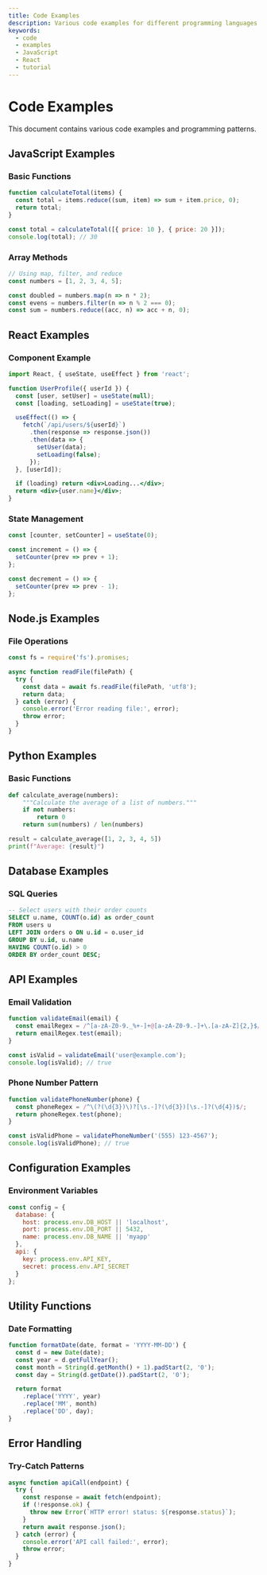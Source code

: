 ```yaml
---
title: Code Examples
description: Various code examples for different programming languages
keywords:
  - code
  - examples
  - JavaScript
  - React
  - tutorial
---
```


# Code Examples

This document contains various code examples and programming patterns.

## JavaScript Examples

### Basic Functions

```javascript
function calculateTotal(items) {
  const total = items.reduce((sum, item) => sum + item.price, 0);
  return total;
}

const total = calculateTotal([{ price: 10 }, { price: 20 }]);
console.log(total); // 30
```

### Array Methods

```javascript
// Using map, filter, and reduce
const numbers = [1, 2, 3, 4, 5];

const doubled = numbers.map(n => n * 2);
const evens = numbers.filter(n => n % 2 === 0);
const sum = numbers.reduce((acc, n) => acc + n, 0);
```

## React Examples

### Component Example

```jsx
import React, { useState, useEffect } from 'react';

function UserProfile({ userId }) {
  const [user, setUser] = useState(null);
  const [loading, setLoading] = useState(true);

  useEffect(() => {
    fetch(`/api/users/${userId}`)
      .then(response => response.json())
      .then(data => {
        setUser(data);
        setLoading(false);
      });
  }, [userId]);

  if (loading) return <div>Loading...</div>;
  return <div>{user.name}</div>;
}
```

### State Management

```jsx
const [counter, setCounter] = useState(0);

const increment = () => {
  setCounter(prev => prev + 1);
};

const decrement = () => {
  setCounter(prev => prev - 1);
};
```

## Node.js Examples

### File Operations

```javascript
const fs = require('fs').promises;

async function readFile(filePath) {
  try {
    const data = await fs.readFile(filePath, 'utf8');
    return data;
  } catch (error) {
    console.error('Error reading file:', error);
    throw error;
  }
}
```

## Python Examples

### Basic Functions

```python
def calculate_average(numbers):
    """Calculate the average of a list of numbers."""
    if not numbers:
        return 0
    return sum(numbers) / len(numbers)

result = calculate_average([1, 2, 3, 4, 5])
print(f"Average: {result}")
```

## Database Examples

### SQL Queries

```sql
-- Select users with their order counts
SELECT u.name, COUNT(o.id) as order_count
FROM users u
LEFT JOIN orders o ON u.id = o.user_id
GROUP BY u.id, u.name
HAVING COUNT(o.id) > 0
ORDER BY order_count DESC;
```

## API Examples

### Email Validation

```javascript
function validateEmail(email) {
  const emailRegex = /^[a-zA-Z0-9._%+-]+@[a-zA-Z0-9.-]+\.[a-zA-Z]{2,}$/;
  return emailRegex.test(email);
}

const isValid = validateEmail('user@example.com');
console.log(isValid); // true
```

### Phone Number Pattern

```javascript
function validatePhoneNumber(phone) {
  const phoneRegex = /^\(?(\d{3})\)?[\s.-]?(\d{3})[\s.-]?(\d{4})$/;
  return phoneRegex.test(phone);
}

const isValidPhone = validatePhoneNumber('(555) 123-4567');
console.log(isValidPhone); // true
```

## Configuration Examples

### Environment Variables

```javascript
const config = {
  database: {
    host: process.env.DB_HOST || 'localhost',
    port: process.env.DB_PORT || 5432,
    name: process.env.DB_NAME || 'myapp'
  },
  api: {
    key: process.env.API_KEY,
    secret: process.env.API_SECRET
  }
};
```

## Utility Functions

### Date Formatting

```javascript
function formatDate(date, format = 'YYYY-MM-DD') {
  const d = new Date(date);
  const year = d.getFullYear();
  const month = String(d.getMonth() + 1).padStart(2, '0');
  const day = String(d.getDate()).padStart(2, '0');

  return format
    .replace('YYYY', year)
    .replace('MM', month)
    .replace('DD', day);
}
```

## Error Handling

### Try-Catch Patterns

```javascript
async function apiCall(endpoint) {
  try {
    const response = await fetch(endpoint);
    if (!response.ok) {
      throw new Error(`HTTP error! status: ${response.status}`);
    }
    return await response.json();
  } catch (error) {
    console.error('API call failed:', error);
    throw error;
  }
}
```